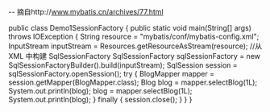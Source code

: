 -- 摘自http://www.mybatis.cn/archives/77.html


public class Demo1SessionFactory {
    public static void main(String[] args) throws IOException {
        String resource = "mybatis/conf/mybatis-config.xml";
        InputStream inputStream = Resources.getResourceAsStream(resource);
        //从 XML 中构建 SqlSessionFactory
        SqlSessionFactory sqlSessionFactory = new SqlSessionFactoryBuilder().build(inputStream);
        SqlSession session = sqlSessionFactory.openSession();
        try {
            BlogMapper mapper = session.getMapper(BlogMapper.class);
            Blog blog = mapper.selectBlog(1L);
            System.out.println(blog);
            blog = mapper.selectBlog(1L);
            System.out.println(blog);
        } finally {
            session.close();
        }
    }
}
